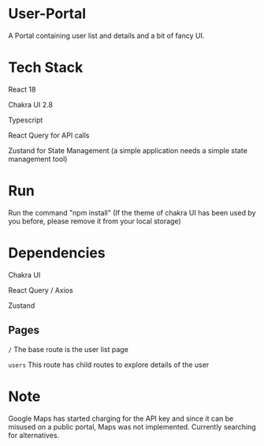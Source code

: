 # User-Portal
A Portal containing user list and details and a bit of fancy UI. 
# Tech Stack 
React 18

Chakra UI 2.8

Typescript

React Query for API calls

Zustand for State Management (a simple application needs a simple state management tool)


# Run
Run the command "npm install"
(If the theme of chakra UI has been used by you before, please remove it from your local storage)

# Dependencies
Chakra UI

React Query / Axios

Zustand

## Pages
`/` The base route is the user list page 

`users` This route has child routes to explore details of the user

# Note
Google Maps has started charging for the API key and since it can be misused on a public portal, Maps was not implemented. Currently searching for alternatives.
